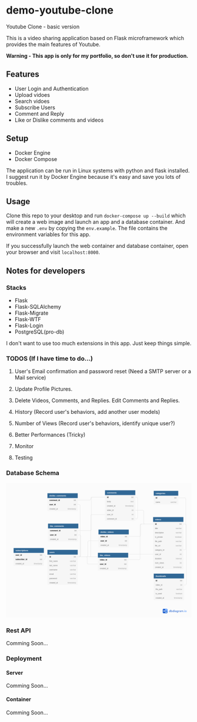 # demo-youtube-clone
Youtube Clone - basic version

This is a video sharing application based on Flask microframework which provides the main features of Youtube.

**Warning - This app is only for my portfolio, so don't use it for production.**

## Features

* User Login and Authentication
* Upload vidoes
* Search vidoes
* Subscribe Users
* Comment and Reply
* Like or Dislike comments and videos


## Setup

* Docker Engine
* Docker Compose

The application can be run in Linux systems with python and flask installed. I suggest run it by Docker Engine because it's easy and save you lots of troubles.


## Usage

Clone this repo to your desktop and run `docker-compose up --build` which will create a web image and launch an app and a database container.
And make a new `.env` by copying the `env.example`. The file contains the environment variables for this app. 

If you successfully launch the web container and database container, open your browser and visit `localhost:8000`.

## Notes for developers


### Stacks 

* Flask
* Flask-SQLAlchemy
* Flask-Migrate
* Flask-WTF
* Flask-Login
* PostgreSQL(pro-db)

I don't want to use too much extensions in this app. Just keep things simple.


### TODOS (If I have time to do...)

1. User's Email confirmation and password reset (Need a SMTP server or a Mail service)

2. Update Profile Pictures.

3. Delete Videos, Comments, and Replies. Edit Comments and Replies.

4. History (Record user's behaviors, add another user models)

5. Number of Views (Record user's behaviors, identify unique user?)

6. Better Performances (Tricky)

7. Monitor 

8. Testing


### Database Schema
![Database Schema](/schema.png)

### Rest API

Comming Soon...


### Deployment

#### Server
Comming Soon...



#### Container
Comming Soon...
